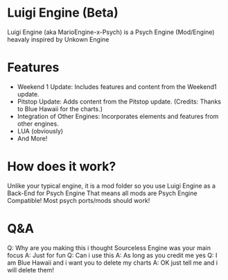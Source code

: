 # Luigi Engine (Beta)
Luigi Engine (aka MarioEngine-x-Psych) is a Psych Engine (Mod/Engine) heavaly inspired by Unkown Engine

# Features
- Weekend 1 Update: Includes features and content from the Weekend1 update.
- Pitstop Update: Adds content from the Pitstop update. (Credits: Thanks to Blue Hawaii for the charts.)
- Integration of Other Engines: Incorporates elements and features from other engines.
- LUA (obviously)
- And More!

# How does it work?
Unlike your typical engine, it is a mod folder so you use Luigi Engine as a Back-End for Psych Engine
That means all mods are Psych Engine Compatible! Most psych ports/mods should work!

# Q&A
Q: Why are you making this i thought Sourceless Engine was your main focus
A: Just for fun
Q: Can i use this
A: As long as you credit me yes
Q: I am Blue Hawaii and i want you to delete my charts
A: OK just tell me and i will delete them!
